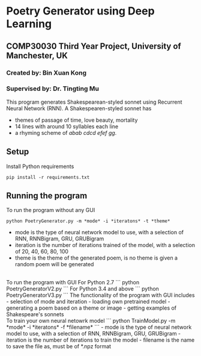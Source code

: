 # Poetry Generator using Deep Learning
## COMP30030 Third Year Project, University of Manchester, UK
### Created by: Bin Xuan Kong
### Supervised by: Dr. Tingting Mu

This program generates Shakespearean-styled sonnet using Recurrent Neural Network (RNN). A Shakespearen-styled sonnet has
- themes of passage of time, love beauty, mortality
- 14 lines with around 10 syllables each line
- a rhyming scheme of *abab cdcd efef gg*.

## Setup

Install Python requirements
```
pip install -r requirements.txt
```

## Running the program

To run the program without any GUI
```
python PoetryGenerator.py -m *mode* -i *iteratons* -t *theme*
```
- mode is the type of neural network model to use, with a selection of RNN, RNNBigram, GRU, GRUBigram
- iteration is the number of iterations trained of the model, with a selection of 20, 40, 60, 80, 100
- theme is the theme of the generated poem, is no theme is given a random poem will be generated

<br />
To run the program with GUI
For Python 2.7
```
python PoetryGeneratorV2.py
```
For Python 3.4 and above
```
python PoetryGeneratorV3.py
```
The functionality of the program with GUI includes
- selection of mode and iteration
- loading own pretrained model
- generating a poem based on a theme or image
- getting examples of Shakespeare's sonnets

<br />
To train your own neural netowrk model
```
python TrainModel.py -m *mode* -i *iteratons* -f *filename*
```
- mode is the type of neural network model to use, with a selection of RNN, RNNBigram, GRU, GRUBigram
- iteration is the number of iterations to train the model
- filename is the name to save the file as, must be of *.npz format

